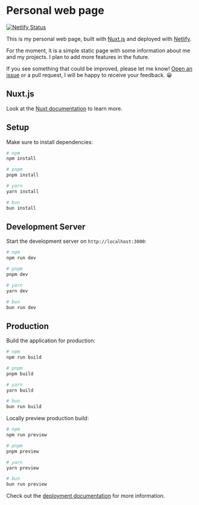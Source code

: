 # Personal web page

[![Netlify Status](https://api.netlify.com/api/v1/badges/ec9c8b17-46bb-42c0-abaa-3a4b2d3c9961/deploy-status)](https://app.netlify.com/sites/davidsabalete/deploys)

This is my personal web page, built with [Nuxt.js](https://nuxtjs.org/) and deployed with [Netlify](https://www.netlify.com/).

For the moment, it is a simple static page with some information about me and my projects. I plan to add more features in the future.

If you see something that could be improved, please let me know! [Open an issue](https://github.com/dsabalete/davidsabalete.com/issues) or a pull request, I will be happy to receive your feedback. 😀

## Nuxt.js

Look at the [Nuxt documentation](https://nuxt.com/docs/getting-started/introduction) to learn more.

## Setup

Make sure to install dependencies:

```bash
# npm
npm install

# pnpm
pnpm install

# yarn
yarn install

# bun
bun install
```

## Development Server

Start the development server on `http://localhost:3000`:

```bash
# npm
npm run dev

# pnpm
pnpm dev

# yarn
yarn dev

# bun
bun run dev
```

## Production

Build the application for production:

```bash
# npm
npm run build

# pnpm
pnpm build

# yarn
yarn build

# bun
bun run build
```

Locally preview production build:

```bash
# npm
npm run preview

# pnpm
pnpm preview

# yarn
yarn preview

# bun
bun run preview
```

Check out the [deployment documentation](https://nuxt.com/docs/getting-started/deployment) for more information.
